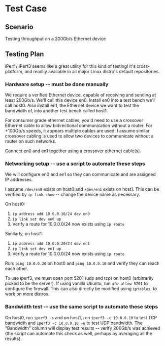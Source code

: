 # Test Case
## Scenario
Testing throughput on a 200Gb/s Ethernet device

## Testing Plan
iPerf / iPerf3 seems like a great utility for this kind of testing!  It's cross-platform, and readily available in all major Linux distro's default repositories.

### Hardware setup -- must be done manually
We require a verified Ethernet device, capable of receiving and sending at least 200Gb/s.  We'll call this device en0.  Install en0 into a test bench we'll call host0.  Also install en1, the Ethernet device we want to test the bandwidth of, into another test bench called host1.

For consumer grade ethernet cables, you'd need to use a crossover Ethernet cable to allow bidirectional communication without a router.  For +100Gb/s speeds, it appears multiple cables are used.  I assume similar crossover cabling is used to allow two devices to communicate without a router on such networks.

Connect en0 and en1 together using a crossover ethernet cable(s).

### Networking setup -- use a script to automate these steps
We will configure en0 and en1 so they can communicate and are assigned IP addresses.

I assume `/dev/en0` exists on host0 and `/dev/en1` exists on host1.  This can be verified by `ip link show` -- change the device name as necessary.

On host0:
1. `ip address add 10.0.0.10/24 dev en0`
1. `ip link set dev en0 up`
1. Verify a route for 10.0.0.0/24 now exists using `ip route`

Similarly, on host1:
1. `ip address add 10.0.0.20/24 dev en1`
1. `ip link set dev en1 up`
1. Verify a route for 10.0.0.0/24 now exists using `ip route`

Run: `ping 10.0.0.20` on host0 and `ping 10.0.0.10` and verify they can reach each other.

To use iperf3, we must open port 5201 (udp and tcp) on host0 (arbitrarily picked to be the server).  If using vanilla Ubuntu, run `ufw allow 5201` to configure the firewall.  This can also directly be modified using `iptables`, to work on more distros.

### Bandwidth test -- use the same script to automate these steps
On host0, run `iperf3 -s` and on host1, run `iperf3 -c 10.0.0.10` to test TCP bandwidth and `iperf3 -c 10.0.0.10 -u` to test UDP bandwidth.  The "Bandwidth" column will display test results -- verify 200Gb/s was achieved (the script can automate this check as well, perhaps by averaging all the results).
